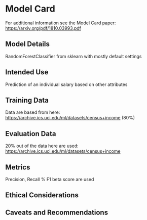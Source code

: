 # Model Card

For additional information see the Model Card paper: https://arxiv.org/pdf/1810.03993.pdf

## Model Details

RandomForestClassifier from sklearn with mostly default settings

## Intended Use
Prediction of an individual salary based on other attributes

## Training Data
Data are based from here: https://archive.ics.uci.edu/ml/datasets/census+income (80%)

## Evaluation Data

20% out of the data here are used: https://archive.ics.uci.edu/ml/datasets/census+income

## Metrics
Precision, Recall % F1 beta score are used

## Ethical Considerations

## Caveats and Recommendations
